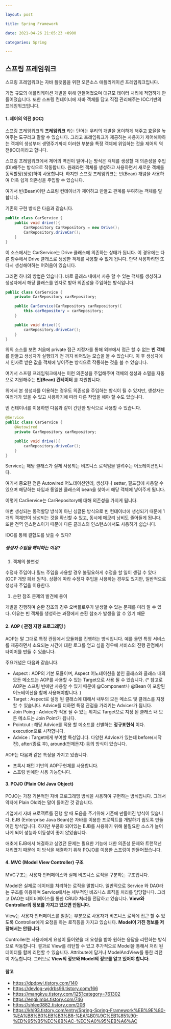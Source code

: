 ```yaml
---

layout: post

title: Spring Framework

date: 2021-04-26 21:05:23 +0900

categories: Spring

---
```


스프링 프레임워크
-----------------

스프링 프레임워크는 자바 플랫폼을 위한 오픈소스 애플리케이션 프레임워크입니다.

기업 규모의 애플리케이션 개발을 위해 만들어졌으며 대규모 데이터 처리에 적합하게 만들어졌습니다. 또한 스프링 컨테이너에 자바 객체를 담고 직접 관리해주는 IOC기반의 프레임워크입니다.

#### 1. 제어의 역전 (IOC)

스프링 프레임워크의 **프레임워크** 라는 단어는 우리의 개발을 용이하게 해주고 효율을 높여주는 도구라고 말할 수 있습니다. 그리고 프레임워크가 제공하는 사용자가 제어해야하는 객체의 생성부터 생명주기까지 이러한 부분을 특정 객체에 위임하는 것을 제어의 역전(IOC)이라고 합니다.

스프링 프레임워크에서 제어의 역전이 일어나는 방식은 객체를 생성할 때 의존성을 주입(DI)해주는 방식으로 작동합니다. 원래라면 객체를 생성하고 사용하면서 새로운 객체를 동적할당(생성)하여 사용합니다. 하지만 스프링 프레임워크는 빈(Bean) 개념을 사용하여 더욱 쉽게 의존성을 주입할 수 있습니다.

여기서 빈(Bean)이란 스프링 컨테이너가 제어하고 만들고 관계를 부여하는 객체를 말합니다.

기존의 구현 방식은 다음과 같습니다.

```java
public class CarService {
    public void drive(){
        CarRepository CarRepository = new Drive();
        CarRepository.driveCar();
    }
}
```

이 소스에서는 CarService는 Drive 클래스에 의존하는 상태가 됩니다. 이 경우에는 다른 함수에서 Drive 클래스로 생성한 객체를 사용할 수 없게 됩니다. 만약 사용하려면 또 다시 생성해야하는 어려움이 있습니다.

그러면 하나의 방법은 있습니다. 바로 클래스 내에서 사용 할 수 있는 객체를 생성하고 생성자에서 해당 클래스를 인자로 받아 의존성을 주입하는 방식입니다.

```java
public class CarService {
    private CarRepository carRepository;

    public CarService(CarRepository carRepository){
        this.carRepository = carRepository;
    }

    public void drive(){
        carRepository.driveCar();
    }
}
```

위의 소스를 보면 처음에 private 접근 지정자를 통해 외부에서 접근 할 수 없는 **빈 객체** 를 만들고 생성자가 실행되기 전 까지 비어있는 모습을 볼 수 있습니다. 이 후 생성자에서 인자로 받은 값을 객체에 넣어주는 방식으로 작동하는 것을 볼 수 있습니다.

여기서 스프링 프레임워크에서는 이런 의존성을 주입해주며 객체의 생성과 소멸을 자동으로 지원해주는 **빈(Bean) 컨테이터** 를 지원합니다.

위에서 본 생성자를 이용하는 경우도 의존성을 주입하는 방식이 될 수 있지만, 생성자는 여러개가 있을 수 있고 사용하기에 따라 다른 작업을 해야 할 수도 있습니다.

빈 컨테이너를 이용하면 다음과 같이 간단한 방식으로 사용할 수 있습니다.

```java
@Service
public class CarService {
    @Autowired
    private CarRepository carRepository;

    public void drive(){
        carRepository.driveCar();
    }
}
```

Service는 해당 클래스가 실제 사용되는 비즈니스 로직임을 알려주는 어노테이션입니다.

여기서 중요한 점은 Autowired 어노테이션인데, 생성자나 setter, 필드값에 사용할 수 있으며 해당하는 타입과 동일한 클래스의 bean을 찾아서 해당 객체에 넣어주게 됩니다.

이렇게 CarService는 CarRepository에 대해 의존성을 가지게 됩니다.

매번 생성되는 동적할당 방식이 아닌 싱글톤 방식으로 빈 컨테이너에 생성되기 때문에 1개의 객체만이 생성되는 것을 확신할 수 있고, 동시에 메모리 낭비도 줄어들게 됩니다. 또한 전역 인스턴스이기 때문에 다른 클래스의 인스턴스에서도 사용하기 쉽습니다.

IOC를 통해 결합도를 낮출 수 있다?

##### 생성자 주입을 해야하는 이유?

1.	객체의 불변성

수정자 주입이나 필드 주입을 사용할 경우 불필요하게 수정을 할 일이 생길 수 있다(OCP 개방 폐쇄 원칙). 상황에 따라 수정자 주입을 사용하는 경우도 있지만, 일반적으로 생성자 주입을 이용한다.

1.	순환 참조 문제의 발견에 용이

개발을 진행하며 순환 참조의 경우 오버플로우가 발생할 수 있는 문제를 미리 알 수 있다. 이유는 빈 객체를 생성하는 과정에서 순환 참조가 발생을 알 수 있기 때문

#### 2. AOP ( 관점 지향 프로그래밍 )

AOP는 말 그대로 특정 관점에서 모듈화를 진행하는 방식입니다. 예를 들면 특정 서비스를 제공하면서 소요되는 시간에 대한 로그를 얻고 싶을 경우에 서비스의 진행 관점에서 타이머를 만들 수 있습니다.

주요개념은 다음과 같습니다.

-	Aspect : AOP의 기본 모듈이며, Aspect 어노테이션을 붙인 클래스와 클래스 내의 모든 메소드는 AOP를 사용할 수 있는 Target으로 사용 될 수 있습니다. (* 참고로 AOP는 스프링 빈에만 사용할 수 있기 때문에 @Component나 @Bean 이 포함된 어노테이션을 함께 사용해야합니다. )
-	Target : Aspect로 설정 된 클래스에 대해서 내부의 모든 메소드 및 클래스를 지정할 수 있습니다. Advice를 더하면 특정 관점을 가리키는 Advicer가 됩니다.
-	Join Poing : Advice가 적용 될 수 있는 위치로 Target으로 지정 된 클래스 내 모든 메소드는 Join Point가 됩니다.
-	Pointcut : 해당 Advice를 적용 할 메소드를 선별하는 **정규표현식** 이다. execution으로 시작합니다.
-	Advice : Target에게 부여할 특성입니다. 다양한 Advice가 있는데 before(시작 전), after(종료 후), around(언제든지) 등의 방식이 있습니다.

AOP는 다음과 같은 특징을 가지고 있습니다.

-	프록시 패턴 기반의 AOP구현체를 사용합니다.
-	스프링 빈에만 사용 가능합니다.

#### 3. POJO (Plain Old Java Object)

POJO는 가장 기본적인 자바 프로그래밍 방식을 사용하여 구현하는 방식입니다. 그래서 약자에 Plain Old라는 말이 들어간 것 같습니다.

기업에서 자바 프로젝트를 진행 할 때 도움을 주기위해 기존에 만들어진 방식이 있습니다. EJB (Enterprise Java Bean)은 자바를 이용한 프로젝트를 개발하기 쉽도록 만들어진 방식입니다. 하지만 부품화 되어있는 EJB를 사용하기 위해 불필요한 소스가 늘어나게 되어 성능과 이동성이 좋지 않았습니다.

애초에 EJB에서 해결하고 싶었던 문제는 필요한 기능에 대한 의존성 문제와 트랜잭션 처리였기 때문에 이 방식을 해결하기 위해 POJO를 이용한 스프링이 만들어졌습니다.

#### 4. MVC (Model View Controller) 구조

MVC구조는 사용자 인터페이스와 실제 비즈니스 로직을 구분하는 구조입니다.

Model은 실제로 데이터를 처리하는 로직을 말합니다. 일반적으로 Service 와 DAO라는 구조를 이용하며 Service에서는 세부적인 비즈니스 로직을 처리를 담당합니다. 그리고 DAO는 데이터베이스를 통한 CRUD 처리를 전담하고 있습니다. **View와 Controller의 정보를 가지고 있으면 안됩니다.**

View는 사용자 인터페이스를 일컫는 부분으로 사용자가 비즈니스 로직에 접근 할 수 있도록 Controller에게 요청을 하는 로직등을 가지고 있습니다. **Model이 가진 정보를 저장해서는 안됩니다.**

Controller는 사용자에게 요청이 들어왔을 때 요청을 받아 원하는 응답을 리턴하는 방식으로 작동합니다. 결과로 View를 리턴할 수 있고 추가적으로 Model을 통해서 처리 된 데이터를 함께 리턴할 수 있습니다. Attribute에 담거나 ModelAndView를 통한 리턴이 가능합니다. 그러므로 **View의 정보와 Model의 정보를 알고 있어야 합니다.**

#### 참고

-	https://dpdpwl.tistory.com/140
-	https://devlog-wjdrbs96.tistory.com/166
-	https://mangkyu.tistory.com/125?category=761302
-	https://engkimbs.tistory.com/746
-	https://shlee0882.tistory.com/206
-	https://khj93.tistory.com/entry/Spring-Spring-Framework%EB%9E%80-%EA%B8%B0%EB%B3%B8-%EA%B0%9C%EB%85%90-%ED%95%B5%EC%8B%AC-%EC%A0%95%EB%A6%AC

